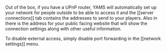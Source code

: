 Out of the box, if you have a UPnP router, YAMS will automatically set up your network for people outside to be able to access it and the [[server connections]] tab contains the addresses to send to your players.  Also in there is the address for your public facing website that will show the connection settings along with other useful information.

To disable external access, simply disable port forwarding in the [[network settings]] menu.